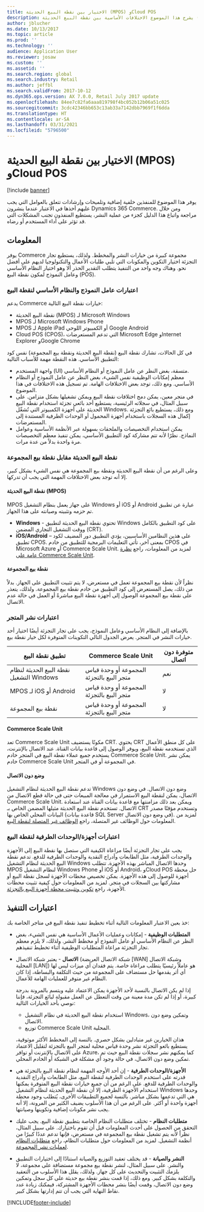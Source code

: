 ```yaml
---
title: الاختيار بين نقطة البيع الحديثة (MPOS) وCloud POS
description: يشرح هذا الموضوع الاختلافات الأساسية بين نقطة البيع الحديثة (MPOS) وCloud POS. ويصف أيضًا العوامل المختلفة التي يجب على تجار التجزئة الذين يطبقون Dynamics 365 Commerce وضعها في الاعتبار لمساعدتهم في اختيار الخيار الأفضل لمتطلباتهم.
author: jblucher
ms.date: 10/13/2017
ms.topic: article
ms.prod: ''
ms.technology: ''
audience: Application User
ms.reviewer: josaw
ms.custom: ''
ms.assetid: ''
ms.search.region: global
ms.search.industry: Retail
ms.author: jeffbl
ms.search.validFrom: 2017-10-12
ms.dyn365.ops.version: AX 7.0.0, Retail July 2017 update
ms.openlocfilehash: 84ee7c82fa6aaa819798f4bc052b12b06a51c025
ms.sourcegitcommit: 3cdc42346bb653c13ab33a7142dbb7969f1f6dda
ms.translationtype: HT
ms.contentlocale: ar-SA
ms.lasthandoff: 03/31/2021
ms.locfileid: "5796500"
---
```

# <a name="choose-between-modern-pos-mpos-and-cloud-pos"></a>الاختيار بين نقطة البيع الحديثة (MPOS) وCloud POS

[!include [banner](includes/banner.md)]

يوفر هذا الموضوع للمنفذين خلفية إضافية وتلميحات وإرشادات تتعلق بالعوامل التي يجب عليهم أخذها في الاعتبار عندما ينشرون Dynamics 365 Commerce. ومن خلال مراجعة واتباع هذا الدليل كجزء من عملية النشر، يستطيع المنفذون تجنب المشكلات التي قد تؤثر على أداء المستخدم أو رضاه.

## <a name="insights"></a>المعلومات

يوفر Commerce مجموعة كبيرة من خيارات النشر والمخطط. ولذلك، يستطيع تجار التجزئة اختيار التكوين والمكونات التي تلبي طلبات الأعمال والتكنولوجيا لديهم على أفضل نحو. وهناك وجه واحد من التنفيذ يتطلب التقدير الحذر ألا وهو اختيار النظام الأساسي وعامل النموذج لمكون نقطة البيع (POS).

### <a name="pos-platform-and-form-factor-considerations"></a>اعتبارات عامل النموذج والنظام الأساسي لنقطة البيع

يدعم Commerce خيارات نقطة البيع التالية:

- نقطة البيع الحديثة (MPOS) لـ Microsoft Windows
- MPOS لـ Microsoft Windows Phone
- MPOS لـ Apple iPad أو الكمبيوتر اللوحي Google Android
- Cloud POS (CPOS)، التي تدعم المستعرضات Microsoft Edge وInternet Explorer وGoogle Chrome

في كل الحالات، تشارك نقطة البيع (نقطة البيع الحديثة ونقطة بيع المجموعة) نفس كود التطبيق الأساسي. هذه النقطة مهمة للأسباب التالية:

- واجهة المستخدم (UI) متسقة، بغض النظر عن عامل النموذج أو النظام الأساسي.
- معظم إمكانات الوظيفية نفس الشيء، بغض النظر عن عامل النموذج أو النظام الأساسي. ومع ذلك، توجد بعض الاختلافات الهامة. تم تسجيل هذه الاختلافات في هذا الموضوع.
- في متجر معين، يمكن دمج اختلافات نقطة البيع ويمكن تشغيلها بشكل متزامن. على سبيل المثال، في سجلاته الرئيسية، يستطيع أحد بائعي تجزئة استخدام نقطة البيع الحديثة على أجهزة الكمبيوتر التي تُشغّل Windows. ومع ذلك، يستطيع بائع التجزئة إكمال هذه السجلات باستخدام أجهزة المحمول أو الوحدات الطرفية المستندة إلى المستعرضات.
- يمكن استخدام التخصيصات والملحقات بسهولة عبر الأنظمة الأساسية وعوامل النماذج. نظرًا لأنه تتم مشاركة كود التطبيق الأساسي، يمكن تنفيذ معظم التخصيصات مرة واحدة بدلاً من عدة مرات.

### <a name="mpos-vs-cpos"></a>نقطة البيع الحديثة مقابل نقطة بيع المجموعة

وعلى الرغم من أن نقطة البيع الحديثة ونقطة بيع المجموعة هي نفس الشيء بشكل كبير، إلا أنه توجد بعض الاختلافات المهمة التي يجب أن تدركها.

#### <a name="mpos"></a>نقطة البيع الحديثة (MPOS)

MPOS على جهاز يعمل بنظام التشغيل Windows أو iOS أو Android عبارة عن تطبيق تم حزمه وتثبيته وصيانته على هذا الجهاز.

- **Windows** - تحتوي نقطة البيع الحديثة لتطبيق Windows على كود التطبيق بالكامل ووقت التشغيل التجاري المضمن (CRT). 
- **iOS/Android** – على هذين النظامين الأساسيين، يؤدي التطبيق دور المضيف لكود تطبيق CPOS. بمعنى آخر، تأتي التعليمات البرمجية للتطبيق من خادم CPOS في Microsoft Azure أو Commerce Scale Unit. لمزيد من المعلومات، راجع [نظرة عامة على Commerce Scale Unit](https://docs.microsoft.com/dynamics365/unified-operations/retail/dev-itpro/retail-store-system-begin).

#### <a name="cpos"></a>نقطة بيع المجموعة

نظراً لأن نقطة بيع المجموعة تعمل في مستعرض، لا يتم تثبيت التطبيق على الجهاز. بدلاً من ذلك، يصل المستعرض إلى كود التطبيق من خادم نقطة بيع المجموعة. ولذلك، يتعذر على نقطة بيع المجموعة الوصول إلى أجهزة نقطة البيع مباشرةً أو العمل في حالة عدم الاتصال.

### <a name="store-deployment-considerations"></a>اعتبارات نشر المتجر

بالإضافة إلى النظام الأساسي وعامل النموذج، يجب على تجار التجزئة أيضًا اختيار أحد خيارات النشر في المتجر. يعرض الجدول التالي التكوينات المتوفرة لكل خيار نقطة بيع.

| تطبيق نقطة البيع         | Commerce Scale Unit | متوفرة دون اتصال |
|-------------------------|---------------|-------------------|
| نقطة البيع الحديثة لنظام التشغيل Windows        | المجموعة أو وحدة قياس متجر البيع بالتجزئة | ‏‏نعم               |
| MPOS لـ iOS أو Android | المجموعة أو وحدة قياس متجر البيع بالتجزئة | لا                |
| نقطة بيع المجموعة‬               | المجموعة أو وحدة قياس متجر البيع بالتجزئة | لا                |

#### <a name="commerce-scale-unit"></a>Commerce Scale Unit

تعد Commerce Scale Unit مكونًا يستضيف CRT. يحتوي CRT على كل منطق الأعمال الذي تستخدمه نقطة البيع، ويوفر الوصول إلى قاعدة بيانات القناة. عند الاتصال بالإنترنت، يستخدم جميع عملاء نقطة البيع في المتجر خادم Commerce Scale Unit. يمكن نشر خادم Commerce Scale Unit في المجموعة أو في المتجر.

#### <a name="offline-mode"></a>وضع دون الاتصال

تدعم نقطة البيع الحديثة لنظام التشغيل Windows وضع دون الاتصال. في وضع دون الاتصال، يمكن لنقطة البيع الاستمرار في معالجة المبيعات حتى في حالة قطع الاتصال من Commerce Scale Unit. ويمكن بعد ذلك مزامنتها مع قاعدة بيانات القناة عند استعادة الاتصال. تستخدم نقطة البيع الحديثة مثيلها المضمن الخاص بـ CRT وتستخدم مؤقتًا مصدر البيانات المحلي الخاص بها (قاعدة بيانات SQL Server في وضع دون الاتصال). لمزيد من المعلومات حول الوظائف غير المتصلة، راجع [الوظائف غير المتصلة لنقطة البيع](https://docs.microsoft.com/dynamics365/unified-operations/retail/pos-offline-functionality).

### <a name="pos-peripheralhardware-considerations"></a>اعتبارات أجهزة/الوحدات الطرفية لنقطة البيع

يجب على تجار التجزئة أيضًا مراعاة الكيفية التي ستصل بها نقطة البيع إلى الأجهزة والوحدات الطرفية، مثل الطابعات وأدراج النقدية والوحدات الطرفية للدفع. تدعم نقطة البيع الحديثة لنظام التشغيل Windows وحدها الاتصال المباشر بهذه الأجهزة. تتطلب MPOS لنظام التشغيل Windows Phone أو iOS أو Android، وCloud POS حل محطة أجهزة للوصول إلى هذه الأجهزة. يمكن تخصيص محطات الأجهزة لسجل نقطة البيع أو مشاركتها بين السجلات في متجر. لمزيد من المعلومات حول كيفية تثبيت محطات الأجهزة، راجع [تكوين وتثبيت محطة أجهزة البيع بالتجزئة](https://docs.microsoft.com/dynamics365/unified-operations/retail/retail-hardware-station-configuration-installation).

## <a name="implementation-considerations"></a>اعتبارات التنفيذ

خذ بعين الاعتبار المعلومات التالية أثناء تخطيط تنفيذ نقطة البيع في متاجر الخاصة بك:

- **المتطلبات الوظيفية** - إمكانات وعمليات الأعمال الأساسية هي نفس الشيء، بغض النظر عن النظام الأساسي أو عامل النموذج أو مخطط النشر. ولذلك، لا يلزم معظم تجار التجزئة مراعاة المتطلبات الوظيفية أثناء تخطيط تنفيذهم.
- **الاتصال** - يعتبر شبكة الاتصال (شبكة الاتصال العريضة \[WAN\] وشبكة الاتصال المحلية \[LAN\]) هو عاملاً رئيسيًا يتطلب مراعاة خاصة. يتم فقدان أي ميزات ليس لها أي أثر يقدمها حل مستضاف على المجموعة من حيث التكلفة والبساطة، إذا كان النظام غير متوفر للعمليات الهامة للأعمال.

    إذا لم يكن الاتصال بالنسبة لأحد الأجهزة يمكن الاعتماد عليه ويتسم بالمرونة بدرجة كبيرة، أو إذا لم تكن مدة معينة من وقت التعطل عن العمل مقبولة لبائع التجزئة، فإننا نوصي بأحد الخيارات التالية:

    - استخدام نقطة البيع الحديثة في نظام التشغيل Windows، وتمكين وضع دون الاتصال.
    - توزيع Commerce Scale Unit المحلية.

    هذان الخيارين غير متبادلين بشكل حصري. بالنسة إلى المخطط الأكثر موثوقية، يستطيع بائعو التجزئة نشر وحدة قياس محلية لمتجر البيع بالتجزئة‬ لتقليل الاعتماد على الاتصال بالإنترنت أو توافر Azure، كما يمكنهم نشر سجلات نقطة البيع حيث تم تمكين وضع دون الاتصال، في حالة وجود أي مشكلة في الشبكة أو الخادم المحلي.

- **الأجهزة/الوحدات الطرفية** - إن أحد الأوجه المهمة لنظام نقطة البيع بالتجزئة هي قدرته على استخدم الوحدات الطرفية لنقطة البيع، مثل الطابعات وأدراج النقدية والوحدات الطرفية للدفع. على الرغم من أن جميع خيارات نقطة البيع المتوفرة يمكنها استخدام الأجهزة الطرفية، إلا أن نقطة البيع الحديثة لنظام التشغيل Windows وحدها هي التي تدعمها بشكل مباشر. بالنسة لجميع التطبيقات الأخرى، يُتطلب وجود محطة أجهزة واحدة أو أكثر. على الرغم من أن هذا الأسلوب يضيف الكثير من المرونة، إلا أنه يجب نشر مكونات إضافية وتكوينها وصيانتها.
- **متطلبات النظام** - تختلف متطلبات النظام الخاصة بتطبيق نقطة البيع. يجب عليك التحقق من الحصول على أحدث المعلومات قبل أن تقوم باختيارك. على سبيل المثال، نظراً لأنه يتم تشغيل نقطة بيع المجموعة في مستعرض، فإنها تدعم عددًا كبيرًا من أنظمة التشغيل. لمزيد من المعلومات حول متطلبات النظام، راجع [متطلبات النظام لعمليات نشر المجموعة](https://docs.microsoft.com/dynamics365/unified-operations/fin-and-ops/get-started/system-requirements).
- **النشر والصيانة** - قد يختلف تعقيد التوزيع والصيانة استنادًا إلى اختيارات التطبيق والنشر. على سبيل المثال، لنشر نقطة بيع مجموعة مستضافة على مجموعة، لا يلزمك التثبيت والتحديث على كل جهاز. ولذلك، يقلل هذا الأسلوب من التعقيد والتكلفة بشكل كبير. ومع ذلك، إذا قمت بنشر نقطة بيع حديثة على كل سجل وتمكين وضع دون الاتصال، وقمت أيضًا بنشر محطات الأجهزة المشتركة، فيمكنك زيادة عدد نقاط النهاية التي يجب أن تتم إدارتها بشكل كبير.


[!INCLUDE[footer-include](../includes/footer-banner.md)]